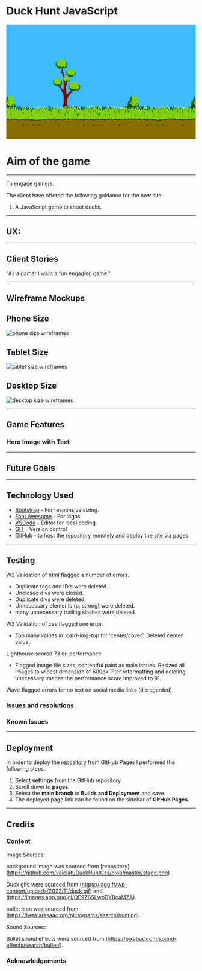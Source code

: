 # Duck Hunt JavaScript

![Duck Hunt JavaScript](./resources/images/dh-background.png)


# Aim of the game

---

To engage gamers.

The client have offered the following guidance for the new site.

1. A JavaScript game to shoot ducks.

---

## UX:



---

## Client Stories

"As a gamer I want a fun engaging game."

---

## Wireframe Mockups



## Phone Size

![phone size wireframes](./)

## Tablet Size

![tablet size wireframes](./)

## Desktop Size

![desktop size wireframes](./)

---

## Game Features

### Hero Image with Text

---

## Future Goals

---

## Technology Used

* [Bootstrap](https://getbootstrap.com/) - For responsive sizing.
* [Font Awesome](https://fontawesome.com/) - For logos
* [VSCode](https://code.visualstudio.com/) - Editor for local coding.
* [GIT](https://git-scm.com/) - Version control
* [GitHub](https://github.com/) - to  host the repository remotely and deploy the site via pages.

---

## Testing

W3 Validation of html flagged a number of errors.

- Duplicate tags and ID's were deleted.
- Unclosed divs were closed.
- Duplicate divs were deleted.
- Unnecessary elements (p, strong) were deleted.
- many unnecessary trailing slashes were deleted.

W3 Validation of css flagged one error.

- Too many values in .card-img-top for 'center/cover'. Deleted center value.

Lighthouse scored 73 on performance

- Flagged image file sizes, contentful paint as main issues. Resized all images to widest dimension of 600px. Fter reformatting and deleting unecessary images the performance score improved to 91.

Wave flagged errors for no text on social media links (disregarded).

### Issues and resolutions

### Known Issues

---

## Deployment

In order to deploy the [repository](https://jordalenko.github.io/DuckHunt/) from GitHub Pages I performed the following steps.

1. Select **settings** from the GitHub repository.
2. Scroll down to **pages**.
3. Select the **main branch** in **Builds and Deployment** and save.
4. The deployed page link can be found on the sidebar of **GitHub Pages**.

---

## Credits

### Content

Image Sources:

background image was sourced from [repository] (https://github.com/vaielab/DuckHuntCss/blob/master/stage.png)

Duck gifs were sourced from (https://lagg.fr/wp-content/uploads/2022/11/duck.gif) and (https://images.app.goo.gl/QE9Z6SLwoDYBcaMZA).

bullet icon was sourced from (https://beta.arasaac.org/pictograms/search/hunting).

Sound Sources:

Bullet sound effects were sourced from (https://pixabay.com/sound-effects/search/bullet/).

### Acknowledgements

